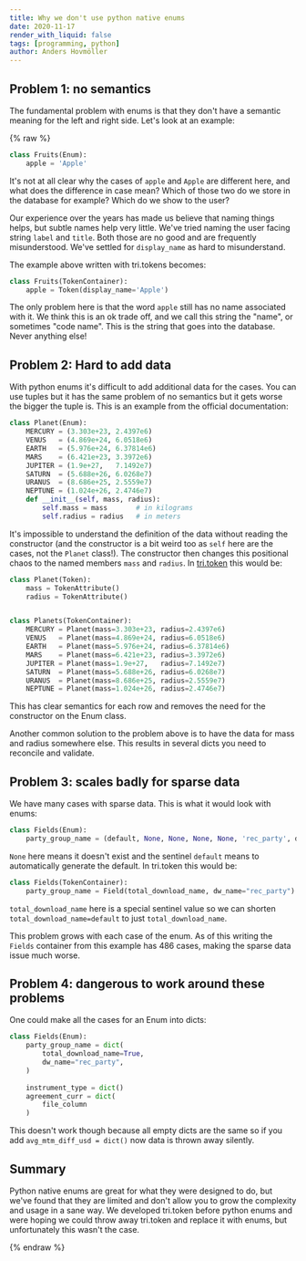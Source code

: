 ```yaml
---
title: Why we don't use python native enums
date: 2020-11-17
render_with_liquid: false
tags: [programming, python]
author: Anders Hovmöller
---
```


## Problem 1: no semantics

The fundamental problem with enums is that they don't have a semantic meaning for the left and right side. Let's look at an example:

{% raw %}


```python
class Fruits(Enum):
    apple = 'Apple'
```

It's not at all clear why the cases of `apple` and `Apple` are different here, and what does the difference in case mean? Which of those two do we store in the database for example? Which do we show to the user?

Our experience over the years has made us believe that naming things helps, but subtle names help very little. We've tried naming the user facing string `label` and `title`. Both those are no good and are frequently misunderstood. We've settled for `display_name` as hard to misunderstand. 

The example above written with tri.tokens becomes:

```python
class Fruits(TokenContainer):
    apple = Token(display_name='Apple')
```

The only problem here is that the word `apple` still has no name associated with it. We think this is an ok trade off, and we call this string the "name", or sometimes "code name". This is the string that goes into the database. Never anything else!

## Problem 2: Hard to add data

With python enums it's difficult to add additional data for the cases. You can use tuples but it has the same problem of no semantics but it gets worse the bigger the tuple is. This is an example from the official documentation:


```python
class Planet(Enum):
    MERCURY = (3.303e+23, 2.4397e6)
    VENUS   = (4.869e+24, 6.0518e6)
    EARTH   = (5.976e+24, 6.37814e6)
    MARS    = (6.421e+23, 3.3972e6)
    JUPITER = (1.9e+27,   7.1492e7)
    SATURN  = (5.688e+26, 6.0268e7)
    URANUS  = (8.686e+25, 2.5559e7)
    NEPTUNE = (1.024e+26, 2.4746e7)
    def __init__(self, mass, radius):
        self.mass = mass       # in kilograms
        self.radius = radius   # in meters
```

It's impossible to understand the definition of the data without reading the constructor (and the constructor is a bit weird too as `self` here are the cases, not the `Planet` class!). The constructor then changes this positional chaos to the named members `mass` and `radius`. In [tri.token](https://tritoken.readthedocs.io/en/latest/) this would be:


```python
class Planet(Token):
    mass = TokenAttribute()
    radius = TokenAttribute()


class Planets(TokenContainer):
    MERCURY = Planet(mass=3.303e+23, radius=2.4397e6)
    VENUS   = Planet(mass=4.869e+24, radius=6.0518e6)
    EARTH   = Planet(mass=5.976e+24, radius=6.37814e6)
    MARS    = Planet(mass=6.421e+23, radius=3.3972e6)
    JUPITER = Planet(mass=1.9e+27,   radius=7.1492e7)
    SATURN  = Planet(mass=5.688e+26, radius=6.0268e7)
    URANUS  = Planet(mass=8.686e+25, radius=2.5559e7)
    NEPTUNE = Planet(mass=1.024e+26, radius=2.4746e7)
```

This has clear semantics for each row and removes the need for the constructor on the Enum class.

Another common solution to the problem above is to have the data for mass and radius somewhere else. This results in several dicts you need to reconcile and validate.

## Problem 3: scales badly for sparse data

We have many cases with sparse data. This is what it would look with enums:

```python
class Fields(Enum):
    party_group_name = (default, None, None, None, None, 'rec_party', default, None, None, None)
```

`None` here means it doesn't exist and the sentinel `default` means to automatically generate the default. In tri.token this would be:

```python
class Fields(TokenContainer):
    party_group_name = Field(total_download_name, dw_name="rec_party")
````

`total_download_name` here is a special sentinel value so we can shorten `total_download_name=default` to just `total_download_name`.

This problem grows with each case of the enum. As of this writing the `Fields` container from this example has 486 cases, making the sparse data issue much worse. 

## Problem 4: dangerous to work around these problems

One could make all the cases for an Enum into dicts:

```python
class Fields(Enum):
    party_group_name = dict(
        total_download_name=True, 
        dw_name="rec_party",
    )
    
    instrument_type = dict()
    agreement_curr = dict(
        file_column
    )
```

This doesn't work though because all empty dicts are the same so if you add `avg_mtm_diff_usd = dict()` now data is thrown away silently.


## Summary

Python native enums are great for what they were designed to do, but we've found that they are limited and don't allow you to grow the complexity and usage in a sane way. We developed tri.token before python enums and were hoping we could throw away tri.token and replace it with enums, but unfortunately this wasn't the case. 

{% endraw %}

